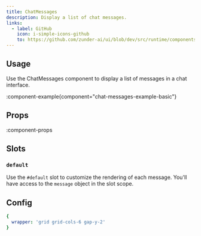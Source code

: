 ```yaml
---
title: ChatMessages
description: Display a list of chat messages.
links:
  - label: GitHub
    icon: i-simple-icons-github
    to: https://github.com/zunder-ai/ui/blob/dev/src/runtime/components/chat/ChatMessages.vue
---
```


## Usage

Use the ChatMessages component to display a list of messages in a chat interface.

:component-example{component="chat-messages-example-basic"}

## Props

:component-props

## Slots

### `default`

Use the `#default` slot to customize the rendering of each message. You'll have access to the `message` object in the slot scope.

## Config


```yml
{
  wrapper: 'grid grid-cols-6 gap-y-2'
}
```